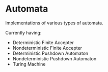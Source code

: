 # Automata
Implementations of various types of automata.

Currently having:
- Deterministic Finite Accepter
- Nondeterministic Finite Accepter
- Deterministic Pushdown Automaton
- Nondeterministic Pushdown Automaton
- Turing Machine
